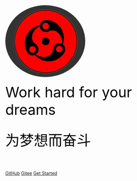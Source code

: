 <!-- _coverpage.md -->


<img src="image/xly.jpg" width="50%" style="border-radius: 100%" alt="Smiley face">
<!--  首页图片 -->
<br>
<br>
<div style="color: black ; font-size:45px ">
Work hard for your dreams 
</div>
<br>
<br>
<div style="color: black ; font-size:45px ">
为梦想而奋斗
</div>

<br>
<br>

[//]: # (- <font size="6" face="华文行楷" color="black">简单、轻便 &#40;压缩后 ~21kB&#41;)

[//]: # (- 无需生成 html 文件)

[//]: # (- 众多主题</font>)

<br>

[GitHub](https://github.com/Originator2019)
[Gitee](https://gitee.com/originator2021)
[Get Started](README.md)

<!--[腾讯工蜂](https://git.code.tencent.com/u/v_vyhwang) -->
[//]: # ([GitCode]&#40;https://gitcode.net/CS_1992&#41;)
